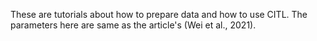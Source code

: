 These are tutorials about how to prepare data and how to use CITL.
The parameters here are same as the article's (Wei et al., 2021).  
